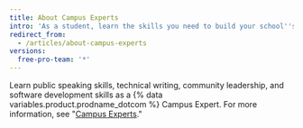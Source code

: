 ```yaml
---
title: About Campus Experts
intro: 'As a student, learn the skills you need to build your school''s technology community and a real-world portfolio, with {% data variables.product.prodname_dotcom %} Campus Experts training.'
redirect_from:
  - /articles/about-campus-experts
versions:
  free-pro-team: '*'
---
```


Learn public speaking skills, technical writing, community leadership, and software development skills as a {% data variables.product.prodname_dotcom %} Campus Expert. For more information, see "[Campus Experts](https://education.github.com/students/experts)."

